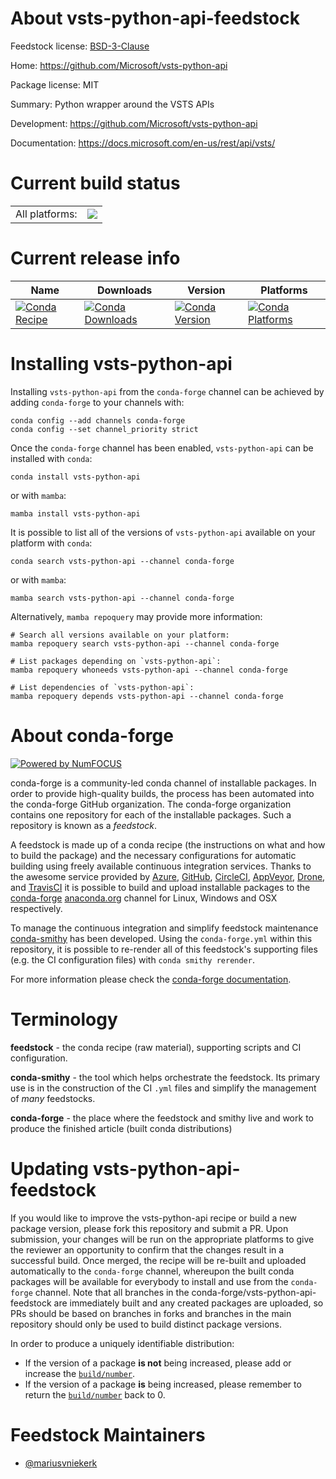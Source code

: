 About vsts-python-api-feedstock
===============================

Feedstock license: [BSD-3-Clause](https://github.com/conda-forge/vsts-python-api-feedstock/blob/main/LICENSE.txt)

Home: https://github.com/Microsoft/vsts-python-api

Package license: MIT

Summary: Python wrapper around the VSTS APIs

Development: https://github.com/Microsoft/vsts-python-api

Documentation: https://docs.microsoft.com/en-us/rest/api/vsts/

Current build status
====================


<table><tr><td>All platforms:</td>
    <td>
      <a href="https://dev.azure.com/conda-forge/feedstock-builds/_build/latest?definitionId=5857&branchName=main">
        <img src="https://dev.azure.com/conda-forge/feedstock-builds/_apis/build/status/vsts-python-api-feedstock?branchName=main">
      </a>
    </td>
  </tr>
</table>

Current release info
====================

| Name | Downloads | Version | Platforms |
| --- | --- | --- | --- |
| [![Conda Recipe](https://img.shields.io/badge/recipe-vsts--python--api-green.svg)](https://anaconda.org/conda-forge/vsts-python-api) | [![Conda Downloads](https://img.shields.io/conda/dn/conda-forge/vsts-python-api.svg)](https://anaconda.org/conda-forge/vsts-python-api) | [![Conda Version](https://img.shields.io/conda/vn/conda-forge/vsts-python-api.svg)](https://anaconda.org/conda-forge/vsts-python-api) | [![Conda Platforms](https://img.shields.io/conda/pn/conda-forge/vsts-python-api.svg)](https://anaconda.org/conda-forge/vsts-python-api) |

Installing vsts-python-api
==========================

Installing `vsts-python-api` from the `conda-forge` channel can be achieved by adding `conda-forge` to your channels with:

```
conda config --add channels conda-forge
conda config --set channel_priority strict
```

Once the `conda-forge` channel has been enabled, `vsts-python-api` can be installed with `conda`:

```
conda install vsts-python-api
```

or with `mamba`:

```
mamba install vsts-python-api
```

It is possible to list all of the versions of `vsts-python-api` available on your platform with `conda`:

```
conda search vsts-python-api --channel conda-forge
```

or with `mamba`:

```
mamba search vsts-python-api --channel conda-forge
```

Alternatively, `mamba repoquery` may provide more information:

```
# Search all versions available on your platform:
mamba repoquery search vsts-python-api --channel conda-forge

# List packages depending on `vsts-python-api`:
mamba repoquery whoneeds vsts-python-api --channel conda-forge

# List dependencies of `vsts-python-api`:
mamba repoquery depends vsts-python-api --channel conda-forge
```


About conda-forge
=================

[![Powered by
NumFOCUS](https://img.shields.io/badge/powered%20by-NumFOCUS-orange.svg?style=flat&colorA=E1523D&colorB=007D8A)](https://numfocus.org)

conda-forge is a community-led conda channel of installable packages.
In order to provide high-quality builds, the process has been automated into the
conda-forge GitHub organization. The conda-forge organization contains one repository
for each of the installable packages. Such a repository is known as a *feedstock*.

A feedstock is made up of a conda recipe (the instructions on what and how to build
the package) and the necessary configurations for automatic building using freely
available continuous integration services. Thanks to the awesome service provided by
[Azure](https://azure.microsoft.com/en-us/services/devops/), [GitHub](https://github.com/),
[CircleCI](https://circleci.com/), [AppVeyor](https://www.appveyor.com/),
[Drone](https://cloud.drone.io/welcome), and [TravisCI](https://travis-ci.com/)
it is possible to build and upload installable packages to the
[conda-forge](https://anaconda.org/conda-forge) [anaconda.org](https://anaconda.org/)
channel for Linux, Windows and OSX respectively.

To manage the continuous integration and simplify feedstock maintenance
[conda-smithy](https://github.com/conda-forge/conda-smithy) has been developed.
Using the ``conda-forge.yml`` within this repository, it is possible to re-render all of
this feedstock's supporting files (e.g. the CI configuration files) with ``conda smithy rerender``.

For more information please check the [conda-forge documentation](https://conda-forge.org/docs/).

Terminology
===========

**feedstock** - the conda recipe (raw material), supporting scripts and CI configuration.

**conda-smithy** - the tool which helps orchestrate the feedstock.
                   Its primary use is in the construction of the CI ``.yml`` files
                   and simplify the management of *many* feedstocks.

**conda-forge** - the place where the feedstock and smithy live and work to
                  produce the finished article (built conda distributions)


Updating vsts-python-api-feedstock
==================================

If you would like to improve the vsts-python-api recipe or build a new
package version, please fork this repository and submit a PR. Upon submission,
your changes will be run on the appropriate platforms to give the reviewer an
opportunity to confirm that the changes result in a successful build. Once
merged, the recipe will be re-built and uploaded automatically to the
`conda-forge` channel, whereupon the built conda packages will be available for
everybody to install and use from the `conda-forge` channel.
Note that all branches in the conda-forge/vsts-python-api-feedstock are
immediately built and any created packages are uploaded, so PRs should be based
on branches in forks and branches in the main repository should only be used to
build distinct package versions.

In order to produce a uniquely identifiable distribution:
 * If the version of a package **is not** being increased, please add or increase
   the [``build/number``](https://docs.conda.io/projects/conda-build/en/latest/resources/define-metadata.html#build-number-and-string).
 * If the version of a package **is** being increased, please remember to return
   the [``build/number``](https://docs.conda.io/projects/conda-build/en/latest/resources/define-metadata.html#build-number-and-string)
   back to 0.

Feedstock Maintainers
=====================

* [@mariusvniekerk](https://github.com/mariusvniekerk/)

